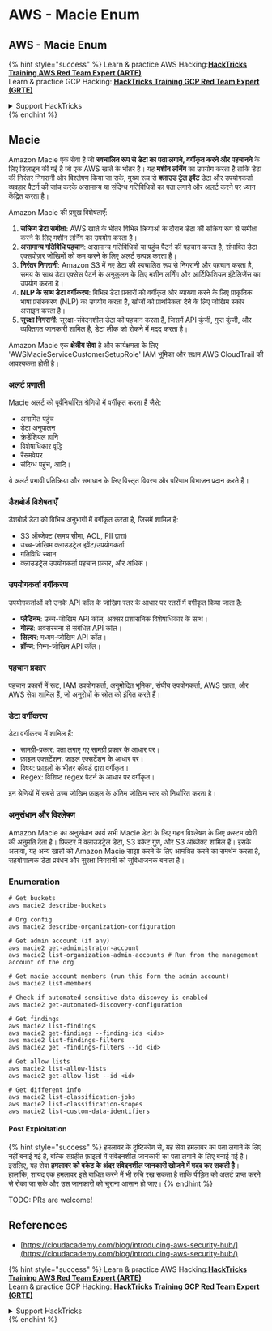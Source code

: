 # AWS - Macie Enum

## AWS - Macie Enum

{% hint style="success" %}
Learn & practice AWS Hacking:<img src="../../../../.gitbook/assets/image (1) (1) (1) (1).png" alt="" data-size="line">[**HackTricks Training AWS Red Team Expert (ARTE)**](https://training.hacktricks.xyz/courses/arte)<img src="../../../../.gitbook/assets/image (1) (1) (1) (1).png" alt="" data-size="line">\
Learn & practice GCP Hacking: <img src="../../../../.gitbook/assets/image (2) (1).png" alt="" data-size="line">[**HackTricks Training GCP Red Team Expert (GRTE)**<img src="../../../../.gitbook/assets/image (2) (1).png" alt="" data-size="line">](https://training.hacktricks.xyz/courses/grte)

<details>

<summary>Support HackTricks</summary>

* Check the [**subscription plans**](https://github.com/sponsors/carlospolop)!
* **Join the** 💬 [**Discord group**](https://discord.gg/hRep4RUj7f) or the [**telegram group**](https://t.me/peass) or **follow** us on **Twitter** 🐦 [**@hacktricks\_live**](https://twitter.com/hacktricks_live)**.**
* **Share hacking tricks by submitting PRs to the** [**HackTricks**](https://github.com/carlospolop/hacktricks) and [**HackTricks Cloud**](https://github.com/carlospolop/hacktricks-cloud) github repos.

</details>
{% endhint %}

## Macie

Amazon Macie एक सेवा है जो **स्वचालित रूप से डेटा का पता लगाने, वर्गीकृत करने और पहचानने** के लिए डिज़ाइन की गई है जो एक AWS खाते के भीतर है। यह **मशीन लर्निंग** का उपयोग करता है ताकि डेटा की निरंतर निगरानी और विश्लेषण किया जा सके, मुख्य रूप से **क्लाउड ट्रेल इवेंट** डेटा और उपयोगकर्ता व्यवहार पैटर्न की जांच करके असामान्य या संदिग्ध गतिविधियों का पता लगाने और अलर्ट करने पर ध्यान केंद्रित करता है।

Amazon Macie की प्रमुख विशेषताएँ:

1. **सक्रिय डेटा समीक्षा**: AWS खाते के भीतर विभिन्न क्रियाओं के दौरान डेटा की सक्रिय रूप से समीक्षा करने के लिए मशीन लर्निंग का उपयोग करता है।
2. **असामान्य गतिविधि पहचान**: असामान्य गतिविधियों या पहुंच पैटर्न की पहचान करता है, संभावित डेटा एक्सपोज़र जोखिमों को कम करने के लिए अलर्ट उत्पन्न करता है।
3. **निरंतर निगरानी**: Amazon S3 में नए डेटा की स्वचालित रूप से निगरानी और पहचान करता है, समय के साथ डेटा एक्सेस पैटर्न के अनुकूलन के लिए मशीन लर्निंग और आर्टिफिशियल इंटेलिजेंस का उपयोग करता है।
4. **NLP के साथ डेटा वर्गीकरण**: विभिन्न डेटा प्रकारों को वर्गीकृत और व्याख्या करने के लिए प्राकृतिक भाषा प्रसंस्करण (NLP) का उपयोग करता है, खोजों को प्राथमिकता देने के लिए जोखिम स्कोर असाइन करता है।
5. **सुरक्षा निगरानी**: सुरक्षा-संवेदनशील डेटा की पहचान करता है, जिसमें API कुंजी, गुप्त कुंजी, और व्यक्तिगत जानकारी शामिल है, डेटा लीक को रोकने में मदद करता है।

Amazon Macie एक **क्षेत्रीय सेवा** है और कार्यक्षमता के लिए 'AWSMacieServiceCustomerSetupRole' IAM भूमिका और सक्षम AWS CloudTrail की आवश्यकता होती है।

### अलर्ट प्रणाली

Macie अलर्ट को पूर्वनिर्धारित श्रेणियों में वर्गीकृत करता है जैसे:

* अनामित पहुंच
* डेटा अनुपालन
* क्रेडेंशियल हानि
* विशेषाधिकार वृद्धि
* रैंसमवेयर
* संदिग्ध पहुंच, आदि।

ये अलर्ट प्रभावी प्रतिक्रिया और समाधान के लिए विस्तृत विवरण और परिणाम विभाजन प्रदान करते हैं।

### डैशबोर्ड विशेषताएँ

डैशबोर्ड डेटा को विभिन्न अनुभागों में वर्गीकृत करता है, जिसमें शामिल हैं:

* S3 ऑब्जेक्ट (समय सीमा, ACL, PII द्वारा)
* उच्च-जोखिम क्लाउडट्रेल इवेंट/उपयोगकर्ता
* गतिविधि स्थान
* क्लाउडट्रेल उपयोगकर्ता पहचान प्रकार, और अधिक।

### उपयोगकर्ता वर्गीकरण

उपयोगकर्ताओं को उनके API कॉल के जोखिम स्तर के आधार पर स्तरों में वर्गीकृत किया जाता है:

* **प्लैटिनम**: उच्च-जोखिम API कॉल, अक्सर प्रशासनिक विशेषाधिकार के साथ।
* **गोल्ड**: अवसंरचना से संबंधित API कॉल।
* **सिल्वर**: मध्यम-जोखिम API कॉल।
* **ब्रॉन्ज**: निम्न-जोखिम API कॉल।

### पहचान प्रकार

पहचान प्रकारों में रूट, IAM उपयोगकर्ता, अनुमोदित भूमिका, संघीय उपयोगकर्ता, AWS खाता, और AWS सेवा शामिल हैं, जो अनुरोधों के स्रोत को इंगित करते हैं।

### डेटा वर्गीकरण

डेटा वर्गीकरण में शामिल हैं:

* सामग्री-प्रकार: पता लगाए गए सामग्री प्रकार के आधार पर।
* फ़ाइल एक्सटेंशन: फ़ाइल एक्सटेंशन के आधार पर।
* विषय: फ़ाइलों के भीतर कीवर्ड द्वारा वर्गीकृत।
* Regex: विशिष्ट regex पैटर्न के आधार पर वर्गीकृत।

इन श्रेणियों में सबसे उच्च जोखिम फ़ाइल के अंतिम जोखिम स्तर को निर्धारित करता है।

### अनुसंधान और विश्लेषण

Amazon Macie का अनुसंधान कार्य सभी Macie डेटा के लिए गहन विश्लेषण के लिए कस्टम क्वेरी की अनुमति देता है। फ़िल्टर में क्लाउडट्रेल डेटा, S3 बकेट गुण, और S3 ऑब्जेक्ट शामिल हैं। इसके अलावा, यह अन्य खातों को Amazon Macie साझा करने के लिए आमंत्रित करने का समर्थन करता है, सहयोगात्मक डेटा प्रबंधन और सुरक्षा निगरानी को सुविधाजनक बनाता है।

### Enumeration
```
# Get buckets
aws macie2 describe-buckets

# Org config
aws macie2 describe-organization-configuration

# Get admin account (if any)
aws macie2 get-administrator-account
aws macie2 list-organization-admin-accounts # Run from the management account of the org

# Get macie account members (run this form the admin account)
aws macie2 list-members

# Check if automated sensitive data discovey is enabled
aws macie2 get-automated-discovery-configuration

# Get findings
aws macie2 list-findings
aws macie2 get-findings --finding-ids <ids>
aws macie2 list-findings-filters
aws macie2 get -findings-filters --id <id>

# Get allow lists
aws macie2 list-allow-lists
aws macie2 get-allow-list --id <id>

# Get different info
aws macie2 list-classification-jobs
aws macie2 list-classification-scopes
aws macie2 list-custom-data-identifiers
```
#### Post Exploitation

{% hint style="success" %}
हमलावर के दृष्टिकोण से, यह सेवा हमलावर का पता लगाने के लिए नहीं बनाई गई है, बल्कि संग्रहीत फ़ाइलों में संवेदनशील जानकारी का पता लगाने के लिए बनाई गई है। इसलिए, यह सेवा **हमलावर को बकेट के अंदर संवेदनशील जानकारी खोजने में मदद कर सकती है**।\
हालांकि, शायद एक हमलावर इसे बाधित करने में भी रुचि रख सकता है ताकि पीड़ित को अलर्ट प्राप्त करने से रोका जा सके और उस जानकारी को चुराना आसान हो जाए।
{% endhint %}

TODO: PRs are welcome!

## References

* [https://cloudacademy.com/blog/introducing-aws-security-hub/](https://cloudacademy.com/blog/introducing-aws-security-hub/)

{% hint style="success" %}
Learn & practice AWS Hacking:<img src="../../../../.gitbook/assets/image (1) (1) (1) (1).png" alt="" data-size="line">[**HackTricks Training AWS Red Team Expert (ARTE)**](https://training.hacktricks.xyz/courses/arte)<img src="../../../../.gitbook/assets/image (1) (1) (1) (1).png" alt="" data-size="line">\
Learn & practice GCP Hacking: <img src="../../../../.gitbook/assets/image (2) (1).png" alt="" data-size="line">[**HackTricks Training GCP Red Team Expert (GRTE)**<img src="../../../../.gitbook/assets/image (2) (1).png" alt="" data-size="line">](https://training.hacktricks.xyz/courses/grte)

<details>

<summary>Support HackTricks</summary>

* Check the [**subscription plans**](https://github.com/sponsors/carlospolop)!
* **Join the** 💬 [**Discord group**](https://discord.gg/hRep4RUj7f) or the [**telegram group**](https://t.me/peass) or **follow** us on **Twitter** 🐦 [**@hacktricks\_live**](https://twitter.com/hacktricks_live)**.**
* **Share hacking tricks by submitting PRs to the** [**HackTricks**](https://github.com/carlospolop/hacktricks) and [**HackTricks Cloud**](https://github.com/carlospolop/hacktricks-cloud) github repos.

</details>
{% endhint %}
